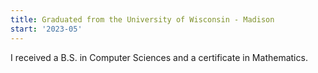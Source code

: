 ```yaml
---
title: Graduated from the University of Wisconsin - Madison
start: '2023-05'
---
```


I received a B.S. in Computer Sciences and a certificate in Mathematics.
